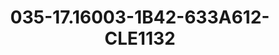 ---
title: 035-17.16003-1B42-633A612-CLE1132
image: 035-17.16003-1B42-633A612-CLE1132.jpg
brand: sposo
layout: vestito
---